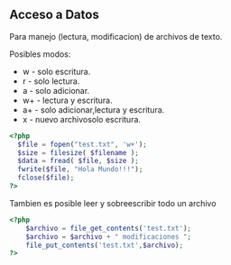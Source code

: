 Acceso a Datos
--------------
Para manejo (lectura, modificacion) de archivos de texto.

Posibles modos:
* w  - solo escritura.
* r  - solo lectura.
* a  - solo adicionar.
* w+ - lectura y escritura.
* a+ - solo adicionar,lectura y escritura.
* x  - nuevo archivosolo escritura.

```php
<?php
  $file = fopen("test.txt", 'w+');
  $size = filesize( $filename );
  $data = fread( $file, $size );
  fwrite($file, "Hola Mundo!!!");
  fclose($file);
?>
```
Tambien es posible leer y sobreescribir todo un archivo 

```php
<?php
	$archivo = file_get_contents('test.txt');
	$archivo = $archivo + " modificaciones ";
	file_put_contents('test.txt',$archivo);
?>
```